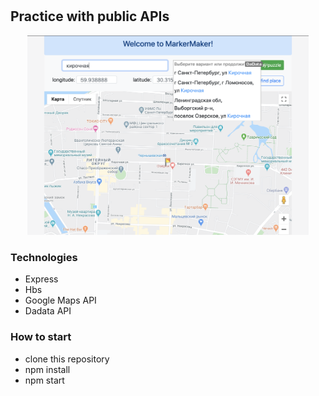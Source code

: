 # <h2> Practice with public APIs </h2>

<p align="center">
  <img src="./screenshots/screenshot.png" width="450" alt="">
</p>
<h3> Technologies </h3>
<ul>
<li> Express</li>
<li> Hbs </li>
<li> Google Maps API</li>
<li> Dadata API</li>
</ul>

<h3> How to start </h3>
<ul>
<li> clone this repository </li>
<li> npm install</li>
<li> npm start </li>
</ul>
